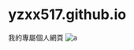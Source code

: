 # yzxx517.github.io
我的專屬個人網頁
![a](https://github.com/user-attachments/assets/e65d02ef-ed96-4721-b2f8-dd28621debce)
